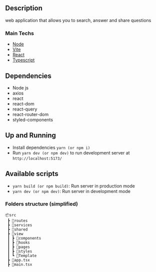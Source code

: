 ## Description

web application that allows you to search, answer and share questions

### Main Techs

- [Node](https://github.com/nodejs/node)
- [Vite](https://vitejs.dev/)
- [React](https://pt-br.reactjs.org/)
- [Typescript](https://www.typescriptlang.org/)

## Dependencies

- Node js
- axios
- react
- react-dom
- react-query
- react-router-dom
- styled-components

## Up and Running

- Install dependencies `yarn (or npm i)`
- Run `yarn dev (or npm dev)` to run development server at `http://localhost:5173/`

## Available scripts

- `yarn build (or npm build)`: Run server in production mode
- `yarn dev (or npm dev)`: Run server in development mode

### Folders structure (simplified)

```
📦src
 ┣ 📂routes
 ┣ 📂services
 ┣ 📂shared
 ┣ 📂view
 ┃ ┣ 📂components
 ┃ ┣ 📂hooks
 ┃ ┣ 📂pages
 ┃ ┣ 📂styles
 ┃ ┗ 📂Template
 ┣ 📜app.tsx
 ┣ 📜main.tsx

```
